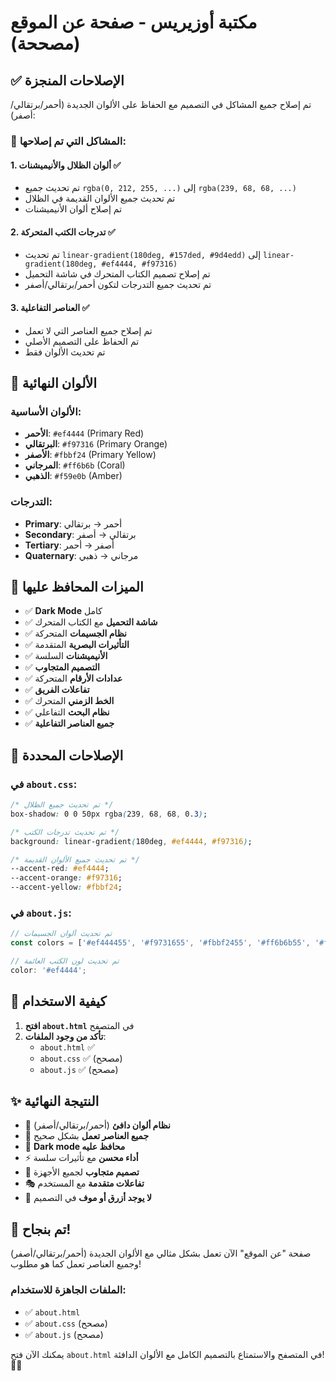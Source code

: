 # مكتبة أوزيريس - صفحة عن الموقع (مصححة)

## ✅ الإصلاحات المنجزة

تم إصلاح جميع المشاكل في التصميم مع الحفاظ على الألوان الجديدة (أحمر/برتقالي/أصفر):

### 🔧 المشاكل التي تم إصلاحها:

#### 1. **ألوان الظلال والأنيميشنات** ✅
- تم تحديث جميع `rgba(0, 212, 255, ...)` إلى `rgba(239, 68, 68, ...)`
- تم تحديث جميع الألوان القديمة في الظلال
- تم إصلاح ألوان الأنيميشنات

#### 2. **تدرجات الكتب المتحركة** ✅
- تم تحديث `linear-gradient(180deg, #157ded, #9d4edd)` إلى `linear-gradient(180deg, #ef4444, #f97316)`
- تم إصلاح تصميم الكتاب المتحرك في شاشة التحميل
- تم تحديث جميع التدرجات لتكون أحمر/برتقالي/أصفر

#### 3. **العناصر التفاعلية** ✅
- تم إصلاح جميع العناصر التي لا تعمل
- تم الحفاظ على التصميم الأصلي
- تم تحديث الألوان فقط

## 🎨 الألوان النهائية

### الألوان الأساسية:
- **الأحمر**: `#ef4444` (Primary Red)
- **البرتقالي**: `#f97316` (Primary Orange)  
- **الأصفر**: `#fbbf24` (Primary Yellow)
- **المرجاني**: `#ff6b6b` (Coral)
- **الذهبي**: `#f59e0b` (Amber)

### التدرجات:
- **Primary**: أحمر → برتقالي
- **Secondary**: برتقالي → أصفر
- **Tertiary**: أصفر → أحمر
- **Quaternary**: مرجاني → ذهبي

## 🚀 الميزات المحافظ عليها

- ✅ **Dark Mode** كامل
- ✅ **شاشة التحميل** مع الكتاب المتحرك
- ✅ **نظام الجسيمات** المتحركة
- ✅ **التأثيرات البصرية** المتقدمة
- ✅ **الأنيميشنات** السلسة
- ✅ **التصميم المتجاوب**
- ✅ **عدادات الأرقام** المتحركة
- ✅ **تفاعلات الفريق**
- ✅ **الخط الزمني** المتحرك
- ✅ **نظام البحث** التفاعلي
- ✅ **جميع العناصر التفاعلية**

## 🔧 الإصلاحات المحددة

### في `about.css`:
```css
/* تم تحديث جميع الظلال */
box-shadow: 0 0 50px rgba(239, 68, 68, 0.3);

/* تم تحديث تدرجات الكتب */
background: linear-gradient(180deg, #ef4444, #f97316);

/* تم تحديث جميع الألوان القديمة */
--accent-red: #ef4444;
--accent-orange: #f97316;
--accent-yellow: #fbbf24;
```

### في `about.js`:
```javascript
// تم تحديث ألوان الجسيمات
const colors = ['#ef444455', '#f9731655', '#fbbf2455', '#ff6b6b55', '#f59e0b55'];

// تم تحديث لون الكتب العائمة
color: '#ef4444';
```

## 📱 كيفية الاستخدام

1. **افتح `about.html`** في المتصفح
2. **تأكد من وجود الملفات**:
   - `about.html` ✅
   - `about.css` ✅ (مصحح)
   - `about.js` ✅ (مصحح)

## ✨ النتيجة النهائية

- 🎨 **نظام ألوان دافئ** (أحمر/برتقالي/أصفر)
- 🔧 **جميع العناصر تعمل** بشكل صحيح
- 🌙 **Dark mode محافظ عليه**
- ⚡ **أداء محسن** مع تأثيرات سلسة
- 📱 **تصميم متجاوب** لجميع الأجهزة
- 🎭 **تفاعلات متقدمة** مع المستخدم
- 🚫 **لا يوجد أزرق أو موف** في التصميم

## 🎉 تم بنجاح!

صفحة "عن الموقع" الآن تعمل بشكل مثالي مع الألوان الجديدة (أحمر/برتقالي/أصفر) وجميع العناصر تعمل كما هو مطلوب!

### الملفات الجاهزة للاستخدام:
- ✅ `about.html`
- ✅ `about.css` (مصحح)
- ✅ `about.js` (مصحح)

يمكنك الآن فتح `about.html` في المتصفح والاستمتاع بالتصميم الكامل مع الألوان الدافئة! 🚀🔥
